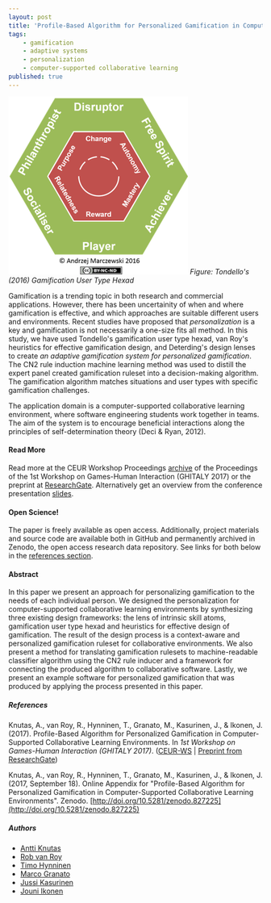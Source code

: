 ```yaml
---
layout: post
title: 'Profile-Based Algorithm for Personalized Gamification in Computer-Supported Collaborative Learning Environments'
tags:
    - gamification
    - adaptive systems
    - personalization
    - computer-supported collaborative learning
published: true
---
```


![Figure: Tondello's (2016) Gamification User Type Hexad](/assets/img/2017-10-14-gamification-hexad-halfsize.png)
*Figure: Tondello's (2016) Gamification User Type Hexad*

Gamification is a trending topic in both research and commercial applications. However, there has been uncertainity of when and where gamification is effective, and which approaches are suitable different users and environments. Recent studies have proposed that *personalization* is a key and gamification is not necessarily a one-size fits all method. In this study, we have used Tondello's gamification user type hexad, van Roy's heuristics for effective gamification design, and Deterding's design lenses to create *an adaptive gamification system for personalized gamification*. The CN2 rule induction machine learning method was used to distill the expert panel created gamification ruleset into a decision-making algorithm. The gamification algorithm matches situations and user types with specific gamification challenges.

The application domain is a computer-supported collaborative learning environment, where software engineering students work together in teams. The aim of the system is to encourage beneficial interactions along the principles of self-determination theory (Deci & Ryan, 2012).

#### Read More
Read more at the CEUR Workshop Proceedings [archive](http://ceur-ws.org/Vol-1956/GHItaly17_paper_07.pdf) of the Proceedings of the 1st Workshop on Games-Human Interaction (GHITALY 2017) or the preprint at [ResearchGate](https://www.researchgate.net/publication/320387170_Profile-Based_Algorithm_for_Personalized_Gamification_in_Computer-Supported_Collaborative_Learning_Environments). Alternatively get an overview from the conference presentation [slides](https://1drv.ms/p/s!AnYHCIvPQzaMhqZvrM8iqJfyWWXbXQ).

#### Open Science!
The paper is freely available as open access. Additionally, project materials and source code are available both in GitHub and permanently archived in Zenodo, the open access research data repository. See links for both below in the [references section](#references).

#### Abstract
In this paper we present an approach for personalizing gamification to the needs of each individual person. We designed the personalization for computer-supported collaborative learning environments by synthesizing three existing design frameworks: the lens of intrinsic skill atoms, gamification user type hexad and heuristics for effective design of gamification. The result of the design process is a context-aware and personalized gamification ruleset for collaborative environments. We also present a method for translating gamification rulesets to machine-readable classifier algorithm using the CN2 rule inducer and a framework for connecting the produced algorithm to collaborative software. Lastly, we present an example software for personalized gamification that was produced by applying the process presented in this paper.

##### References
Knutas, A., van Roy, R., Hynninen, T., Granato, M., Kasurinen, J., & Ikonen, J. (2017). Profile-Based Algorithm for Personalized Gamification in Computer-Supported Collaborative Learning Environments. In *1st Workshop on Games-Human Interaction (GHITALY 2017)*. ([CEUR-WS](http://ceur-ws.org/Vol-1956/GHItaly17_paper_07.pdf) | [Preprint from ResearchGate](https://www.researchgate.net/publication/320387170_Profile-Based_Algorithm_for_Personalized_Gamification_in_Computer-Supported_Collaborative_Learning_Environments))

Knutas, A., van Roy, R., Hynninen, T., Granato, M., Kasurinen, J., & Ikonen, J. (2017, September 18). Online Appendix for "Profile-Based Algorithm for Personalized Gamification in Computer-Supported Collaborative Learning Environments". Zenodo. [http://doi.org/10.5281/zenodo.827225](http://doi.org/10.5281/zenodo.827225)

##### Authors
* [Antti Knutas](https://twitter.com/aknutas)
* [Rob van Roy](https://twitter.com/RobvanRoy)
* [Timo Hynninen](https://twitter.com/TimoTHynninen)
* [Marco Granato](https://www.linkedin.com/in/granatomarco/)
* [Jussi Kasurinen](https://twitter.com/jkasurin)
* [Jouni Ikonen](https://twitter.com/jouni_ikonen)